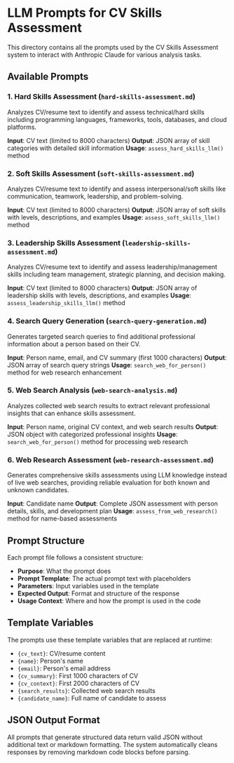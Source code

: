 # LLM Prompts for CV Skills Assessment

This directory contains all the prompts used by the CV Skills Assessment system to interact with Anthropic Claude for various analysis tasks.

## Available Prompts

### 1. Hard Skills Assessment (`hard-skills-assessment.md`)
Analyzes CV/resume text to identify and assess technical/hard skills including programming languages, frameworks, tools, databases, and cloud platforms.

**Input**: CV text (limited to 8000 characters)
**Output**: JSON array of skill categories with detailed skill information
**Usage**: `assess_hard_skills_llm()` method

### 2. Soft Skills Assessment (`soft-skills-assessment.md`)
Analyzes CV/resume text to identify and assess interpersonal/soft skills like communication, teamwork, leadership, and problem-solving.

**Input**: CV text (limited to 8000 characters)
**Output**: JSON array of soft skills with levels, descriptions, and examples
**Usage**: `assess_soft_skills_llm()` method

### 3. Leadership Skills Assessment (`leadership-skills-assessment.md`)
Analyzes CV/resume text to identify and assess leadership/management skills including team management, strategic planning, and decision making.

**Input**: CV text (limited to 8000 characters)
**Output**: JSON array of leadership skills with levels, descriptions, and examples
**Usage**: `assess_leadership_skills_llm()` method

### 4. Search Query Generation (`search-query-generation.md`)
Generates targeted search queries to find additional professional information about a person based on their CV.

**Input**: Person name, email, and CV summary (first 1000 characters)
**Output**: JSON array of search query strings
**Usage**: `search_web_for_person()` method for web research enhancement

### 5. Web Search Analysis (`web-search-analysis.md`)
Analyzes collected web search results to extract relevant professional insights that can enhance skills assessment.

**Input**: Person name, original CV context, and web search results
**Output**: JSON object with categorized professional insights
**Usage**: `search_web_for_person()` method for processing web research

### 6. Web Research Assessment (`web-research-assessment.md`)
Generates comprehensive skills assessments using LLM knowledge instead of live web searches, providing reliable evaluation for both known and unknown candidates.

**Input**: Candidate name
**Output**: Complete JSON assessment with person details, skills, and development plan
**Usage**: `assess_from_web_research()` method for name-based assessments

## Prompt Structure

Each prompt file follows a consistent structure:
- **Purpose**: What the prompt does
- **Prompt Template**: The actual prompt text with placeholders
- **Parameters**: Input variables used in the template
- **Expected Output**: Format and structure of the response
- **Usage Context**: Where and how the prompt is used in the code

## Template Variables

The prompts use these template variables that are replaced at runtime:
- `{cv_text}`: CV/resume content
- `{name}`: Person's name
- `{email}`: Person's email address
- `{cv_summary}`: First 1000 characters of CV
- `{cv_context}`: First 2000 characters of CV
- `{search_results}`: Collected web search results
- `{candidate_name}`: Full name of candidate to assess

## JSON Output Format

All prompts that generate structured data return valid JSON without additional text or markdown formatting. The system automatically cleans responses by removing markdown code blocks before parsing.